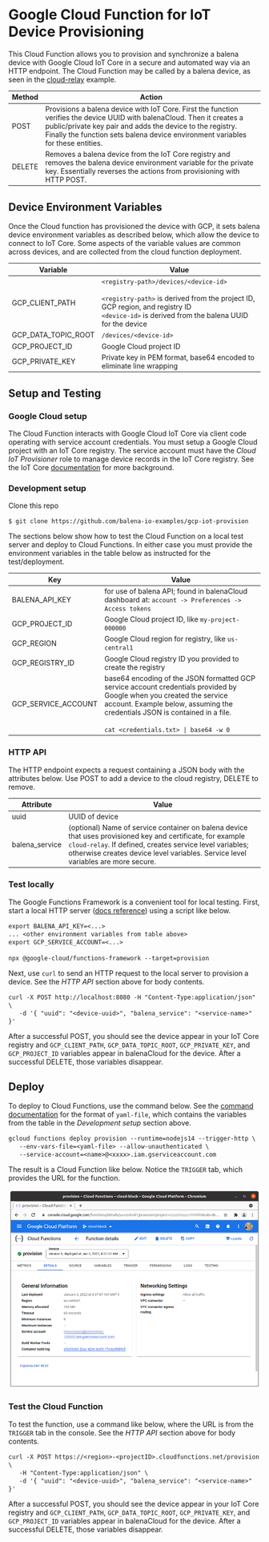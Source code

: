 # Google Cloud Function for IoT Device Provisioning

This Cloud Function allows you to provision and synchronize a balena device with Google Cloud IoT Core in a secure and automated way via an HTTP endpoint. The Cloud Function may be called by a balena device, as seen in the [cloud-relay](https://github.com/balena-io-examples/cloud-relay) example.

| Method | Action |
|-------------|--------|
| POST | Provisions a balena device with IoT Core. First the function verifies the device UUID with balenaCloud. Then it creates a public/private key pair and adds the device to the registry. Finally the function sets balena device environment variables for these entities. |
| DELETE | Removes a balena device from the IoT Core registry and removes the balena device environment variable for the private key. Essentially reverses the actions from provisioning with HTTP POST. |

## Device Environment Variables
Once the Cloud function has provisioned the device with GCP, it sets balena device environment variables as described below, which allow the device to connect to IoT Core. Some aspects of the variable values are common across devices, and are collected from the cloud function deployment.

| Variable | Value |
|----------|-------|
| GCP_CLIENT_PATH | `<registry-path>/devices/<device-id>`<br><br> `<registry-path>` is derived from the project ID, GCP region, and registry ID<br>`<device-id>` is derived from the balena UUID for the device |
| GCP_DATA_TOPIC_ROOT | `/devices/<device-id>` |
| GCP_PROJECT_ID | Google Cloud project ID |
| GCP_PRIVATE_KEY | Private key in PEM format, base64 encoded to eliminate line wrapping |


## Setup and Testing
### Google Cloud setup
The Cloud Function interacts with Google Cloud IoT Core via client code operating with service account credentials. You must setup a Google Cloud project with an IoT Core registry. The service account must have the *Cloud IoT Provisioner* role to manage device records in the IoT Core registry. See the IoT Core [documentation](https://cloud.google.com/iot/docs/how-tos) for more background.

### Development setup
Clone this repo
```
$ git clone https://github.com/balena-io-examples/gcp-iot-provision
```

The sections below show how to test the Cloud Function on a local test server and deploy to Cloud Functions. In either case you must provide the environment variables in the table below as instructed for the test/deployment.

| Key         |    Value    |
|-------------|-------------|
| BALENA_API_KEY | for use of balena API; found in balenaCloud dashboard at: `account -> Preferences -> Access tokens` |
| GCP_PROJECT_ID | Google Cloud project ID, like `my-project-000000`|
| GCP_REGION | Google Cloud region for registry, like `us-central1` |
| GCP_REGISTRY_ID | Google Cloud registry ID you provided to create the registry |
| GCP_SERVICE_ACCOUNT |base64 encoding of the JSON formatted GCP service account credentials provided by Google when you created the service account. Example below, assuming the credentials JSON is contained in a file.<br><br>`cat <credentials.txt> \| base64 -w 0` |

### HTTP API
The HTTP endpoint expects a request containing a JSON body with the attributes below. Use POST to add a device to the cloud registry, DELETE to remove.

| Attribute | Value |
|-----------|-------|
| uuid | UUID of device  |
| balena_service | (optional) Name of service container on balena device that uses provisioned key and certificate, for example `cloud-relay`. If defined, creates service level variables; otherwise creates device level variables. Service level variables are more secure. |


### Test locally
The Google Functions Framework is a convenient tool for local testing. 
First, start a local HTTP server ([docs reference](https://cloud.google.com/functions/docs/running/function-frameworks)) using a script like below.

```
export BALENA_API_KEY=<...>
... <other environment variables from table above>
export GCP_SERVICE_ACCOUNT=<...>

npx @google-cloud/functions-framework --target=provision
```

Next, use `curl` to send an HTTP request to the local server to provision a device. See the *HTTP API* section above for body contents.

```
curl -X POST http://localhost:8080 -H "Content-Type:application/json" \
   -d '{ "uuid": "<device-uuid>", "balena_service": "<service-name>" }'
```

After a successful POST, you should see the device appear in your IoT Core registry and `GCP_CLIENT_PATH`, `GCP_DATA_TOPIC_ROOT`, `GCP_PRIVATE_KEY`, and `GCP_PROJECT_ID` variables appear in balenaCloud for the device. After a successful DELETE, those variables disappear.

## Deploy
To deploy to Cloud Functions, use the command below. See the [command documentation](https://cloud.google.com/sdk/gcloud/reference/functions/deploy) for the format of `yaml-file`, which contains the variables from the table in the *Development setup* section above.

```
gcloud functions deploy provision --runtime=nodejs14 --trigger-http \
   --env-vars-file=<yaml-file> --allow-unauthenticated \
   --service-account=<name>@<xxxx>.iam.gserviceaccount.com
```

The result is a Cloud Function like below. Notice the `TRIGGER` tab, which provides the URL for the function.

![Alt text](docs/cloud-function.png)

### Test the Cloud Function
To test the function, use a command like below, where the URL is from the `TRIGGER` tab in the console. See the *HTTP API* section above for body contents.

```
curl -X POST https://<region>-<projectID>.cloudfunctions.net/provision \
   -H "Content-Type:application/json" \
   -d '{ "uuid": "<device-uuid>", "balena_service": "<service-name>" }'
```

After a successful POST, you should see the device appear in your IoT Core registry and `GCP_CLIENT_PATH`, `GCP_DATA_TOPIC_ROOT`, `GCP_PRIVATE_KEY`, and `GCP_PROJECT_ID` variables appear in balenaCloud for the device. After a successful DELETE, those variables disappear.
